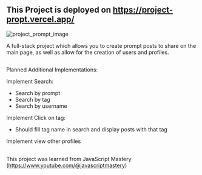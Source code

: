 ## This Project is deployed on https://project-propt.vercel.app/

![project_prompt_image](https://github.com/Vivian-Lopez/project_prompt/assets/87879238/9203468a-e068-4aa2-b2c4-92fda900b59b)

A full-stack project which allows you to create prompt posts to share on the main page, as well as allow for the creation of users and profiles.

##

Planned Additional Implementations:

Implement Search:
- Search by prompt
- Search by tag
- Search by username

Implement Click on tag:
- Should fill tag name in search and display
      posts with that tag

Implement view other profiles

##

This project was learned from JavaScript Mastery (https://www.youtube.com/@javascriptmastery)
